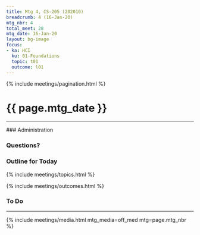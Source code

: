 ```yaml
---
title: Mtg 4, CS-205 (202010)
breadcrumb: 4 (16-Jan-20)
mtg_nbr: 4
total_meet: 28
mtg_date: 16-Jan-20
layout: bg-image
focus:
- ka: HCI
  ku: 01-Foundations
  topic: t01
  outcome: l01
---
```

{% include meetings/pagination.html %}
<h1 class="text-center">{{ page.mtg_date }}</h1>
<hr />
### Administration

### Questions?

### Outline for Today

{% include meetings/topics.html %}

{% include meetings/outcomes.html %}

### To Do

<hr />
{% include meetings/media.html mtg_media=off_med mtg=page.mtg_nbr %}
